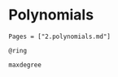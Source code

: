 # Polynomials
```@index
Pages = ["2.polynomials.md"]
```

```@docs 
@ring 
```

```@docs 
maxdegree 
```




